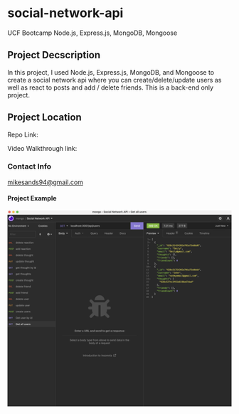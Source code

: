 # social-network-api

 UCF Bootcamp Node.js, Express.js, MongoDB, Mongoose
## Project Decscription
In this project, I used Node.js, Express.js, MongoDB, and Mongoose to create a social network api where you can create/delete/update users as well as react to posts and add / delete friends. This is a back-end only project. 
## Project Location
Repo Link: 

Video Walkthrough link: 

### Contact Info
mikesands94@gmail.com

#### Project Example
![Preview](./images/Screen%20Shot%202022-05-23%20at%2011.39.06%20PM.png)